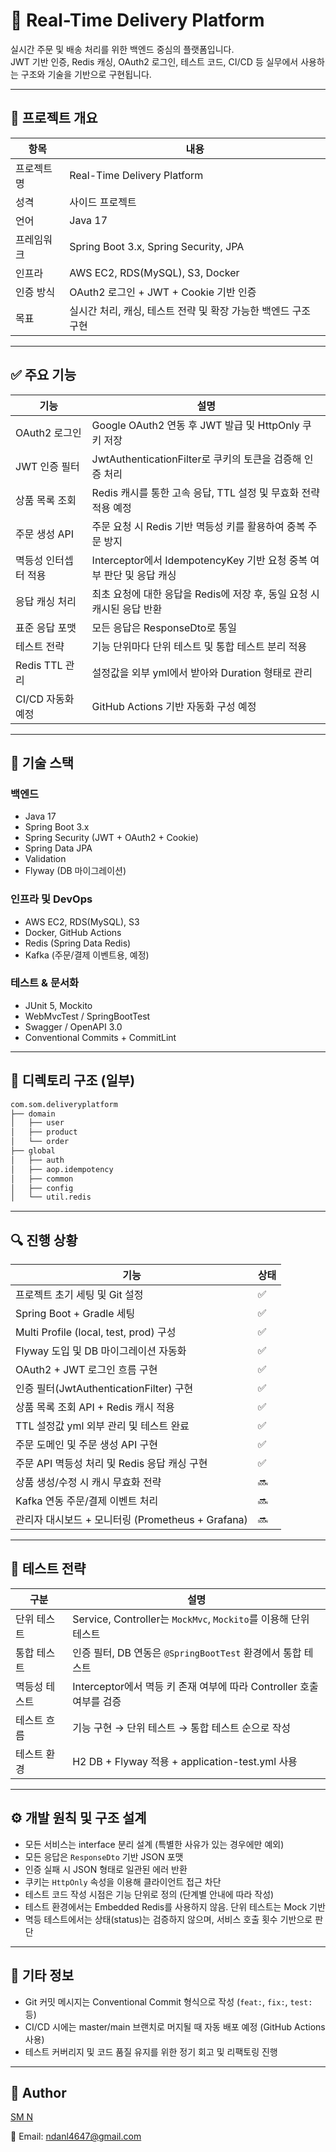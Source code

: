 # 🚀 Real-Time Delivery Platform

실시간 주문 및 배송 처리를 위한 백엔드 중심의 플랫폼입니다.  
JWT 기반 인증, Redis 캐싱, OAuth2 로그인, 테스트 코드, CI/CD 등 실무에서 사용하는 구조와 기술을 기반으로 구현됩니다.

---

## 📌 프로젝트 개요

| 항목       | 내용                                  |
|------------|---------------------------------------|
| 프로젝트명 | Real-Time Delivery Platform           |
| 성격       | 사이드 프로젝트                        |
| 언어       | Java 17                               |
| 프레임워크 | Spring Boot 3.x, Spring Security, JPA |
| 인프라     | AWS EC2, RDS(MySQL), S3, Docker       |
| 인증 방식  | OAuth2 로그인 + JWT + Cookie 기반 인증 |
| 목표       | 실시간 처리, 캐싱, 테스트 전략 및 확장 가능한 백엔드 구조 구현 |

---

## ✅ 주요 기능

| 기능                     | 설명 |
|--------------------------|------|
| OAuth2 로그인             | Google OAuth2 연동 후 JWT 발급 및 HttpOnly 쿠키 저장 |
| JWT 인증 필터             | JwtAuthenticationFilter로 쿠키의 토큰을 검증해 인증 처리 |
| 상품 목록 조회           | Redis 캐시를 통한 고속 응답, TTL 설정 및 무효화 전략 적용 예정 |
| 주문 생성 API            | 주문 요청 시 Redis 기반 멱등성 키를 활용하여 중복 주문 방지 |
| 멱등성 인터셉터 적용     | Interceptor에서 IdempotencyKey 기반 요청 중복 여부 판단 및 응답 캐싱 |
| 응답 캐싱 처리           | 최초 요청에 대한 응답을 Redis에 저장 후, 동일 요청 시 캐시된 응답 반환 |
| 표준 응답 포맷           | 모든 응답은 ResponseDto로 통일 |
| 테스트 전략              | 기능 단위마다 단위 테스트 및 통합 테스트 분리 적용 |
| Redis TTL 관리           | 설정값을 외부 yml에서 받아와 Duration 형태로 관리 |
| CI/CD 자동화 예정        | GitHub Actions 기반 자동화 구성 예정 |

---

## 🧱 기술 스택

### 백엔드
- Java 17
- Spring Boot 3.x
- Spring Security (JWT + OAuth2 + Cookie)
- Spring Data JPA
- Validation
- Flyway (DB 마이그레이션)

### 인프라 및 DevOps
- AWS EC2, RDS(MySQL), S3
- Docker, GitHub Actions
- Redis (Spring Data Redis)
- Kafka (주문/결제 이벤트용, 예정)

### 테스트 & 문서화
- JUnit 5, Mockito
- WebMvcTest / SpringBootTest
- Swagger / OpenAPI 3.0
- Conventional Commits + CommitLint

---

## 📁 디렉토리 구조 (일부)

```bash
com.som.deliveryplatform
├── domain
│   ├── user
│   ├── product
│   └── order
├── global
│   ├── auth
│   ├── aop.idempotency
│   ├── common
│   ├── config
│   └── util.redis
```

---

## 🔍 진행 상황

| 기능 | 상태 |
|------|------|
| 프로젝트 초기 세팅 및 Git 설정 | ✅ |
| Spring Boot + Gradle 세팅 | ✅ |
| Multi Profile (local, test, prod) 구성 | ✅ |
| Flyway 도입 및 DB 마이그레이션 자동화 | ✅ |
| OAuth2 + JWT 로그인 흐름 구현 | ✅ |
| 인증 필터(JwtAuthenticationFilter) 구현 | ✅ |
| 상품 목록 조회 API + Redis 캐시 적용 | ✅ |
| TTL 설정값 yml 외부 관리 및 테스트 완료 | ✅ |
| 주문 도메인 및 주문 생성 API 구현 | ✅ |
| 주문 API 멱등성 처리 및 Redis 응답 캐싱 구현 | ✅ |
| 상품 생성/수정 시 캐시 무효화 전략 | 🔜 |
| Kafka 연동 주문/결제 이벤트 처리 | 🔜 |
| 관리자 대시보드 + 모니터링 (Prometheus + Grafana) | 🔜 |

---

## 🧪 테스트 전략

| 구분          | 설명 |
|---------------|------|
| 단위 테스트   | Service, Controller는 `MockMvc`, `Mockito`를 이용해 단위 테스트 |
| 통합 테스트   | 인증 필터, DB 연동은 `@SpringBootTest` 환경에서 통합 테스트 |
| 멱등성 테스트 | Interceptor에서 멱등 키 존재 여부에 따라 Controller 호출 여부를 검증 |
| 테스트 흐름   | 기능 구현 → 단위 테스트 → 통합 테스트 순으로 작성 |
| 테스트 환경   | H2 DB + Flyway 적용 + application-test.yml 사용 |

---

## ⚙️ 개발 원칙 및 구조 설계

- 모든 서비스는 interface 분리 설계 (특별한 사유가 있는 경우에만 예외)
- 모든 응답은 `ResponseDto` 기반 JSON 포맷
- 인증 실패 시 JSON 형태로 일관된 에러 반환
- 쿠키는 `HttpOnly` 속성을 이용해 클라이언트 접근 차단
- 테스트 코드 작성 시점은 기능 단위로 정의 (단계별 안내에 따라 작성)
- 테스트 환경에서는 Embedded Redis를 사용하지 않음. 단위 테스트는 Mock 기반
- 멱등 테스트에서는 상태(status)는 검증하지 않으며, 서비스 호출 횟수 기반으로 판단

---

## 📌 기타 정보

- Git 커밋 메시지는 Conventional Commit 형식으로 작성 (`feat:`, `fix:`, `test:` 등)
- CI/CD 시에는 master/main 브랜치로 머지될 때 자동 배포 예정 (GitHub Actions 사용)
- 테스트 커버리지 및 코드 품질 유지를 위한 정기 회고 및 리팩토링 진행

---

## 👋 Author
[SM N](https://github.com/Sumsan38)

📧 Email: ndanl4647@gmail.com
